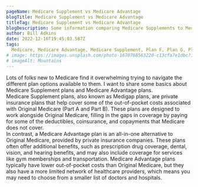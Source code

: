 ```yaml
---
pageName: Medicare Supplement vs Medicare Advantage
blogTitle: Medicare Supplement vs Medicare Advantage
titleTag: Medicare Supplement vs Medicare Advantage 
blogDescription: Some information comparing Medicare Supplements to Medicare Advantage plans
author: Bill Adkins
date: 2022-12-16T19:45:03.587Z
tags:
  Medicare, Medicare Advantage, Medicare Supplement, Plan F, Plan G, Plan N
# image: https://images.unsplash.com/photo-1670768563220-c13cfa7e1dbc?ixlib=rb-4.0.3&ixid=MnwxMjA3fDB8MHxwaG90by1wYWdlfHx8fGVufDB8fHx8&auto=format&fit=crop&w=1000&q=80.jpg
# imageAlt: Mountains
---
```

Lots of folks new to Medicare find it overwhelming trying to navigate the different plan options available to them. I want to share some basics about Medicare Supplement plans and Medicare Advantage plans. <br>
Medicare Supplement plans, also known as Medigap plans, are private insurance plans that help cover some of the out-of-pocket costs associated with Original Medicare (Part A and Part B). These plans are designed to work alongside Original Medicare, filling in the gaps in coverage by paying for some of the deductibles, coinsurance, and copayments that Medicare does not cover.<br>
In contrast, a Medicare Advantage plan is an all-in-one alternative to Original Medicare, provided by private insurance companies. These plans often offer additional benefits, such as prescription drug coverage, dental, vision, and hearing benefits, and may also include coverage for services like gym memberships and transportation. Medicare Advantage plans typically have lower out-of-pocket costs than Original Medicare, but they also have a more limited network of healthcare providers, which means you may need to choose from a smaller list of doctors and hospitals.